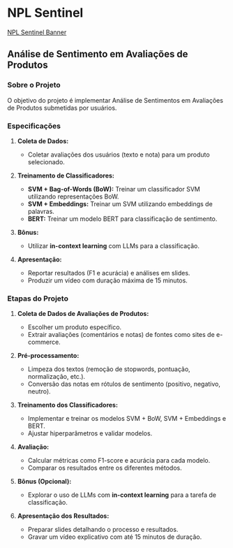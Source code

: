 # NPL Sentinel

[NPL Sentinel Banner](./images/npl-sentinel.png)

## Análise de Sentimento em Avaliações de Produtos

### Sobre o Projeto

O objetivo do projeto é implementar Análise de Sentimentos em Avaliações de Produtos submetidas por usuários.

### Especificações

1. **Coleta de Dados:**

    - Coletar avaliações dos usuários (texto e nota) para um produto selecionado.

2. **Treinamento de Classificadores:**

    - **SVM + Bag-of-Words (BoW):** Treinar um classificador SVM utilizando representações BoW.
    - **SVM + Embeddings:** Treinar um SVM utilizando embeddings de palavras.
    - **BERT:** Treinar um modelo BERT para classificação de sentimento.

3. **Bônus:**

    - Utilizar **in-context learning** com LLMs para a classificação.

4. **Apresentação:**
    - Reportar resultados (F1 e acurácia) e análises em slides.
    - Produzir um vídeo com duração máxima de 15 minutos.

### Etapas do Projeto

1. **Coleta de Dados de Avaliações de Produtos:**

    - Escolher um produto específico.
    - Extrair avaliações (comentários e notas) de fontes como sites de e-commerce.

2. **Pré-processamento:**

    - Limpeza dos textos (remoção de stopwords, pontuação, normalização, etc.).
    - Conversão das notas em rótulos de sentimento (positivo, negativo, neutro).

3. **Treinamento dos Classificadores:**

    - Implementar e treinar os modelos SVM + BoW, SVM + Embeddings e BERT.
    - Ajustar hiperparâmetros e validar modelos.

4. **Avaliação:**

    - Calcular métricas como F1-score e acurácia para cada modelo.
    - Comparar os resultados entre os diferentes métodos.

5. **Bônus (Opcional):**

    - Explorar o uso de LLMs com **in-context learning** para a tarefa de classificação.

6. **Apresentação dos Resultados:**
    - Preparar slides detalhando o processo e resultados.
    - Gravar um vídeo explicativo com até 15 minutos de duração.
